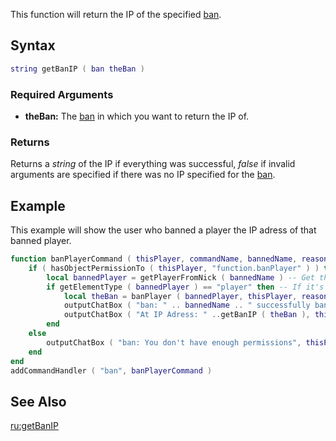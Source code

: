 This function will return the IP of the specified [ban](/ban.md "wikilink").

Syntax
------

``` lua
string getBanIP ( ban theBan )
```

### Required Arguments

-   **theBan:** The [ban](/ban.md "wikilink") in which you want to return the IP of.

### Returns

Returns a *string* of the IP if everything was successful, *false* if invalid arguments are specified if there was no IP specified for the [ban](/ban.md "wikilink").

Example
-------

This example will show the user who banned a player the IP adress of that banned player.

``` lua
function banPlayerCommand ( thisPlayer, commandName, bannedName, reason )
    if ( hasObjectPermissionTo ( thisPlayer, "function.banPlayer" ) ) then -- If the command user has the rights
        local bannedPlayer = getPlayerFromNick ( bannedName ) -- Get the ID from the player who gets banned
        if getElementType ( bannedPlayer ) == "player" then -- If it's a player
            local theBan = banPlayer ( bannedPlayer, thisPlayer, reason ) -- Ban the player
            outputChatBox ( "ban: " .. bannedName .. " successfully banned", thisPlayer ) -- Send the banner a succes message
            outputChatBox ( "At IP Adress: " ..getBanIP ( theBan ), thisPlayer ) -- And send him the IP adress of the banned player
        end
    else
        outputChatBox ( "ban: You don't have enough permissions", thisPlayer ) -- If the command user doesn't have the permissions
    end
end
addCommandHandler ( "ban", banPlayerCommand )
```

See Also
--------

[ru:getBanIP](/ru:getBanIP.md "wikilink")
